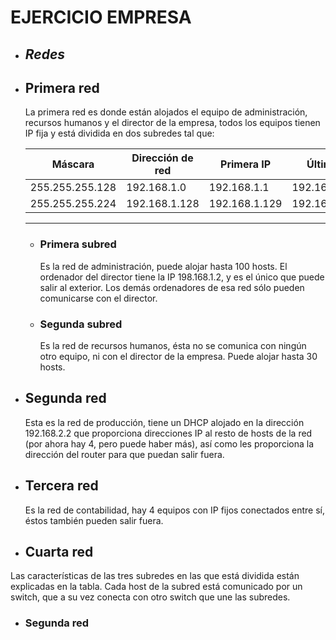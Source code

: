 # EJERCICIO EMPRESA
* ## *Redes*
* ## Primera red
    La primera red es donde están alojados el equipo de administración, recursos humanos y el director de la empresa, todos los equipos tienen IP fija y está dividida en dos subredes tal que:
 
  Máscara | Dirección de red | Primera IP | Última IP | Broadcast
  ------- | ---------------- | ---------- | --------- | ---------
  255.255.255.128 | 192.168.1.0 | 192.168.1.1 | 192.168.1.126 | 192.168.1.127
  255.255.255.224 | 192.168.1.128 | 192.168.1.129 | 192.168.1.158 | 192.168.1.159
  --------------------------------------
   * ### Primera subred
       Es la red de administración, puede alojar hasta 100 hosts. El ordenador del director tiene la IP 198.168.1.2, y es el único que puede salir al exterior. Los demás ordenadores de esa red sólo pueden comunicarse con el director.
   * ### Segunda subred
       Es la red de recursos humanos, ésta no se comunica con ningún otro equipo, ni con el director de la empresa. Puede alojar hasta 30 hosts.
* ## Segunda red
    Esta es la red de producción, tiene un DHCP alojado en la dirección 192.168.2.2 que proporciona direcciones IP al resto de hosts de la red (por ahora hay 4, pero puede haber más), así como les proporciona la dirección del router para que puedan salir fuera.
* ## Tercera red
    Es la red de contabilidad, hay 4 equipos con IP fijos conectados entre sí, éstos también pueden salir fuera.
* ##  Cuarta red

    
Las características de las tres subredes en las que está dividida están explicadas en la tabla. Cada host de la subred está comunicado por un switch, que a su vez conecta con otro switch que une las subredes.
  * ### Segunda red
